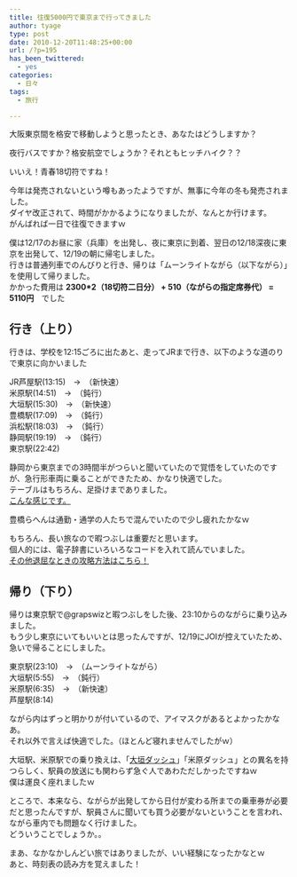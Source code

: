 ```yaml
---
title: 往復5000円で東京まで行ってきました
author: tyage
type: post
date: 2010-12-20T11:48:25+00:00
url: /?p=195
has_been_twittered:
  - yes
categories:
  - 日々
tags:
  - 旅行

---
```

<p>大阪東京間を格安で移動しようと思ったとき、あなたはどうしますか？</p>
<p>夜行バスですか？格安航空でしょうか？それともヒッチハイク？？</p>
<p>いいえ！青春18切符ですね！</p>
<p>今年は発売されないという噂もあったようですが、無事に今年の冬も発売されました。<br />
ダイヤ改正されて、時間がかかるようになりましたが、なんとか行けます。<br />
がんばれば一日で往復できますｗ</p>
<p>僕は12/17のお昼に家（兵庫）を出発し、夜に東京に到着、翌日の12/18深夜に東京を出発して、12/19の朝に帰宅しました。<br />
行きは普通列車でのんびりと行き、帰りは「ムーンライトながら（以下ながら）」を使用して帰りました。<br />
かかった費用は <strong>2300*2（18切符二日分） + 510（ながらの指定席券代） = 5110円</strong>　でした<br />
<!--more--></p>
<h2>行き（上り）</h2>
<p>行きは、学校を12:15ごろに出たあと、走ってJRまで行き、以下のような道のりで東京に向かいました</p>
<p>JR芦屋駅(13:15)　→　（新快速）<br />
米原駅(14:51)　→　（鈍行）<br />
大垣駅(15:30)　→　（新快速）<br />
豊橋駅(17:09)　→　（鈍行）<br />
浜松駅(18:03)　→　（鈍行）<br />
静岡駅(19:19)　→　（鈍行）<br />
東京駅(22:42)</p>
<p>静岡から東京までの3時間半がつらいと聞いていたので覚悟をしていたのですが、急行形車両に乗ることができたため、かなり快適でした。<br />
テーブルはもちろん、足掛けまでありました。<br />
<a href='http://train.whoa.jp/tokai/train/index.htm#080'>こんな感じです。</a></p>
<p>豊橋らへんは通勤・通学の人たちで混んでいたので少し疲れたかなｗ</p>
<p>もちろん、長い旅なので暇つぶしは重要だと思います。<br />
個人的には、電子辞書にいろいろなコードを入れて読んでいました。<br />
<a href='http://twitter.com/#!/tyage/status/15668368321286144'>その他退屈なときの攻略方法はこちら！</a></p>
<h2>帰り（下り）</h2>
<p>帰りは東京駅で@grapswizと暇つぶしをした後、23:10からのながらに乗り込みました。<br />
もう少し東京にいてもいいとは思ったんですが、12/19にJOIが控えていたため、急いで帰ることにしました。</p>
<p>東京駅(23:10)　→　（ムーンライトながら）<br />
大垣駅(5:55)　→　（鈍行）<br />
米原駅(6:35)　→　（新快速）<br />
芦屋駅(8:14)</p>
<p>ながら内はずっと明かりが付いているので、アイマスクがあるとよかったかなあ。<br />
それ以外で言えば快適でした。（ほとんど寝れませんでしたがｗ）</p>
<p>大垣駅、米原駅での乗り換えは、「<a href='http://ja.uncyclopedia.info/wiki/%E5%A4%A7%E5%9E%A3%E3%83%80%E3%83%83%E3%82%B7%E3%83%A5'>大垣ダッシュ</a>」「米原ダッシュ」との異名を持つらしく、駅員の放送にも関わらず急ぐ人であわただしかったですねｗ<br />
僕は運良く座れましたｗ</p>
<p>ところで、本来なら、ながらが出発してから日付が変わる所までの乗車券が必要だと思ったんですが、駅員さんに聞いても買う必要がないということを言われ、ながら車内でも問題なく行けました。<br />
どういうことでしょうか。。</p>
<p>まあ、なかなかしんどい旅ではありましたが、いい経験になったかなとｗ<br />
あと、時刻表の読み方を覚えました！</p>
